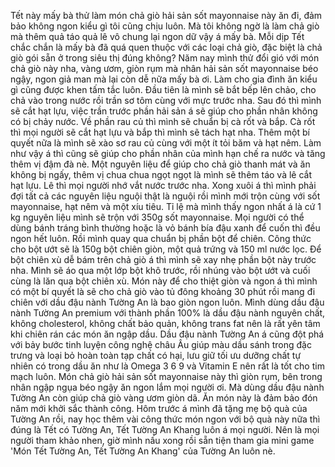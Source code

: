 Tết này mấy bà thử làm món chả giò hải sản sốt mayonnaise này ăn đi, đảm bảo không ngon kiểu gì tôi cũng chịu luôn. Mà tôi không ngờ là làm chả giò mà thêm quả táo quả lê vô chung lại ngon dữ vậy á mấy bà. Mỗi dịp Tết chắc chắn là mấy bà đã quá quen thuộc với các loại chả giò, đặc biệt là chả giò gói sẵn ở trong siêu thị đúng không? Năm nay mình thử đổi gió với món chả giò này nha, vàng ươm, giòn rụm mà nhân hải sản sốt mayonnaise béo ngậy, ngon giả man mà lại còn dễ nữa mấy bà ơi. Làm cho gia đình ăn kiểu gì cũng được khen tấm tắc luôn. Đầu tiên là mình sẽ bắt bếp lên chảo, cho chả vào trong nước rồi trần sơ tôm cùng với mực trước nha. Sau đó thì mình sẽ cắt hạt lựu, việc trần trước phần hải sản á sẽ giúp cho phần nhân không có bị chảy nước. Về phần rau củ thì mình sẽ chuẩn bị cà rốt và bắp. Cà rốt thì mọi người sẽ cắt hạt lựu và bắp thì mình sẽ tách hạt nha. Thêm một bí quyết nữa là mình sẽ xào sơ rau củ cùng với một ít tỏi băm và hạt nêm. Làm như vậy á thì cũng sẽ giúp cho phần nhân của mình hạn chế ra nước và tăng thêm vị đậm đà nè. Một nguyên liệu để giúp cho chả giò thanh mát và ăn không bị ngấy, thêm vị chua chua ngọt ngọt là mình sẽ thêm táo và lê cắt hạt lựu. Lê thì mọi người nhớ vắt nước trước nha. Xong xuôi á thì mình phải đợi tất cả các nguyên liệu nguội thật là nguội rồi mình mới trộn cùng với sốt mayonnaise, hạt nêm và một xíu tiêu. Tỉ lệ mà mình thấy ngon nhất á là cứ 1 kg nguyên liệu mình sẽ trộn với 350g sốt mayonnaise. Mọi người có thể dùng bánh tráng bình thường hoặc là vỏ bánh bía đậu xanh để cuốn thì đều ngon hết luôn. Rồi mình quay qua chuẩn bị phần bột để chiên. Công thức cho bột ướt sẽ là 150g bột chiên giòn, một quả trứng và 150 ml nước lọc. Để bột chiên xù dễ bám trên chả giò á thì mình sẽ xay nhẹ phần bột này trước nha. Mình sẽ áo qua một lớp bột khô trước, rồi nhúng vào bột ướt và cuối cùng là lăn qua bột chiên xù. Món này để cho thiệt giòn và ngon á thì mình có một bí quyết là sẽ cho chả giò vào tủ đông khoảng 30 phút rồi mang đi chiên với dầu đậu nành Tường An là bao giòn ngon luôn. Mình dùng dầu đậu nành Tường An premium với thành phần 100% là dầu đậu nành nguyên chất, không cholesterol, không chất bảo quản, không trans fat nên là rất yên tâm khi chiên rán các món ăn ngập dầu. Dầu đậu nành Tường An á cũng đột phá với bảy bước tinh luyện công nghệ châu Âu giúp màu dầu sánh trong đặc trưng và loại bỏ hoàn toàn tạp chất có hại, lưu giữ tối ưu dưỡng chất tự nhiên có trong dầu ăn như là Omega 3 6 9 và Vitamin E nên rất là tốt cho tim mạch luôn. Món chả giò hải sản sốt mayonnaise này thì giòn rụm, bên trong nhân ngập ngụa béo ngậy ăn ngon lắm mọi người ơi. Mà dùng dầu đậu nành Tường An còn giúp chả giò vàng ươm giòn dã. Ăn món này là đảm bảo đón năm mới khởi sắc thành công. Hôm trước á mình đã tặng mẹ bộ quà của Tường An rồi, nay học thêm vài công thức món ngon với bộ quà này nữa thì đúng là Tết có Tường An, Tết Tường An Khang luôn á mọi người. Nên là mọi người tham khảo nhen, giờ mình nấu xong rồi sẵn tiện tham gia mini game 'Món Tết Tường An, Tết Tường An Khang' của Tường An luôn nè.